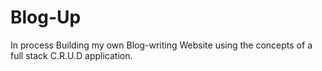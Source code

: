 # Blog-Up
 In process
Building my own Blog-writing Website using the concepts of a full stack C.R.U.D application.
 
 
  
